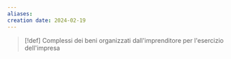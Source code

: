 ```yaml
---
aliases: 
creation date: 2024-02-19
---
```


>[!def]
>Complessi dei beni organizzati dall'imprenditore per l'esercizio dell'impresa